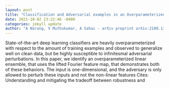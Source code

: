 ```yaml
--- 
layout: post 
title: "Classification and Adversarial examples in an Overparameterized Linear Model: A Signal Processing Perspective" 
date: 2021-10-02 23:22:46 -0400 
categories: jekyll update 
author: "A Narang, V Muthukumar, A Sahai - arXiv preprint arXiv:2109.13215, 2021" 
--- 
```

State-of-the-art deep learning classifiers are heavily overparameterized with respect to the amount of training examples and observed to generalize well on clean data, but be highly susceptible to infinitesmal adversarial perturbations. In this paper, we identify an overparameterized linear ensemble, that uses the lifted Fourier feature map, that demonstrates both of these behaviors. The input is one-dimensional, and the adversary is only allowed to perturb these inputs and not the non-linear features Cites: Understanding and mitigating the tradeoff between robustness and